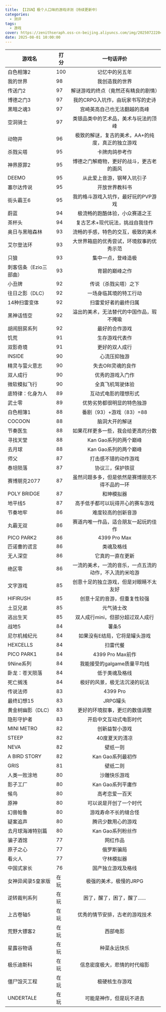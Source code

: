 ```yaml
---
title: 【IZGN】极个人口味的游戏评测（持续更新中）
categories:
  - 测评
tags:
  - 游戏
cover: https://zenithseraph.oss-cn-beijing.aliyuncs.com/img/202507222048039.jpg
date: 2025-08-01 10:00:00
---
```


| 游戏名           | 打分 |                    一句话评价                     |
| ---------------- | ---- | :-----------------------------------------------: |
| 白色相簿2        | 100  |            记忆中的另五年            |
| 我的世界 | 98 | 我创造我的世界 |
| 传送门2          | 97   |        解谜游戏的终点（竟然还有精良的剧情）        |
| 博德之门3        | 97   |        我的CRPG入坑作，由玩家书写的史诗        |
| 黑暗之魂3        | 97   |           宫崎英高自己也无法翻越的高峰            |
| 空洞骑士         | 97   |        类银品类中的艺术品，美术与玩法的顶峰        |
| 动物井           | 96   | 极致的解谜，复古的美术，AA+的纯度，真正的独立游戏 |
| 杀戮尖塔         | 95   |                  卡牌肉鸽参考作                   |
| 神界原罪2        | 95   |     博德之门解瘾物，更好的战斗，更古老的画风      |
| DEEMO            | 95   |             从此爱上音游，钢琴入坑引子            |
| 塞尔达传说       | 95   | 开放世界教科书 |
| 街头霸王6          | 95  | 我的格斗游戏入坑作，最好玩的PVP游戏 |
| 蔚蓝             | 94   | 极流畅的跑酷体验，小众赛道之王 |
| 茶杯头            | 94   | 复古艺术+现代玩法，挑战自我佳作 |
| 奥日与黑暗森林   | 93  | 流畅的手感，特色的交互，极致的美术 |
| 艾尔登法环         | 93   | 大世界箱庭的优秀尝试，环境叙事的优秀示范 |
| 只狼             | 93   | 集中一点，登峰造极 |
| 刺客信条（Ezio三部曲）             | 93   | 育碧的巅峰之作 |
| 小丑牌           | 92   | 传说（杀戮尖塔）之下 |
| 往日之影（DLC） | 92 | 一场身临其境的特工行动 |
| 14种扫雷变体     | 92   | 扫雷爱好者的最终归属 |
| 黑神话悟空       | 92   | 溢出的美术，无法替代的中国作品，瑕不掩瑜 |
| 胡闹厨房系列 | 92 | 最好的合作游戏 |
| 饥荒 | 91 | 生存游戏代表作 |
| 双影奇境         | 91   | 更好的双人成行 |
| INSIDE           | 90   | 心流压抑独游 |
| 精灵与萤火意志        | 90   | 失去ORI灵魂的良作 |
| 双人成行         | 90   | 优秀的游戏入门作 |
| 微软模拟飞行 | 90 | 全真飞机驾驶体验 |
| 底特律：化身为人 | 89 | 互动式电影的理想形式 |
| 武士零           | 89   | 优势劣势都很明显的特色独游 |
| 白色相簿1 | 88 | 番剧（93）+游戏（83）=88 |
| COCOON           | 88   | 脑洞大开的解谜 |
| 节奏医生         | 88   | 如果花样更多一些，我会给更高的分数 |
| 寻找天堂         | 88   | Kan Gao系列的两个巅峰 |
| 去月球           | 88   | Kan Gao系列的两个巅峰 |
| 师父             | 87  | 打击感不错的动作游戏 |
| 泰坦陨落         | 87   | 协议三，保护铁驭 |
| 赛博朋克2077         | 87   | 虽然问题多多，但是依然是赛博朋克不得不品的一环 |
| POLY BRIDGE      | 87   | 和珅模拟器 |
| 地平线5          | 87   | 高手低手都可以玩得开心的赛车游戏 |
| 节奏地牢         | 86   | 难度较高的创新音游 |
| 丸霸无双         | 86   | 赛道内唯一作品，适合朋友一起玩的佳作 |
| PICO PARK2       | 86   | 4399 Pro Max |
| 匹诺曹的谎言     | 86   | 类魂及格线 |
| 无人深空         | 86   | 它真的一直在更新 |
| 绝区零           | 86   | 一流的美术，一流的音乐，一点五流的动作，不入流的米哈游 |
| 文字游戏 | 85 | 创意十足的独立游戏，但是对眼睛不太友好 |
| HIFIRUSH         | 85   | 创意十足的音游，但重复性较强 |
| 土豆兄弟         | 85   | 元气骑士改 |
| 逃出生天         | 85   | 双人成行mini，但部分超过双人成行 |
| 战地5            | 84   | 薯条5 |
| 尼尔机械纪元     | 84   | 如果没有E结局，它将是罐头游戏 |
| HEXCELLS         | 84   | 扫雷代餐 |
| PICO PARK1       | 84 | 4399 Pro Max前作 |
| 9Nine系列        | 84   | 我能接受的galgame质量平均线 |
| 卧龙：苍天陨落        | 84   | 低于类魂及格线 |
| 死亡搁浅         | 84   | 极好的风景，极无法沉浸的玩法 |
| 传说法师         | 83   | 4399 Pro |
| 最终幻想15       | 83   | JRPG罐头 |
| 黄金树幽影（DLC） | 83   | 更好的环境叙事，更烂的数值调整 |
| 隐形守护者       | 83   | 开启中文互动式电影时代 |
| MINI METRO | 82 | 创新益智小游戏 |
| STEEP | 82 | 40度夏天的清凉 |
| NEVA             | 82   | 壁纸一则 |
| A BIRD STORY     | 82   | Kan Gao系列最初作 |
| GRIS             | 81   | 壁纸二则 |
| 人类一败涂地     | 80   | 沙雕快乐游戏 |
| 影子工厂         | 80   | Kan Gao系列平庸作 |
| 候鸟             | 80   | 高考恋爱一百天 |
| 原神             | 80   | 可以说是开创了一个时代 |
| 幻兽帕鲁       | 80   | 游戏寿命不长的缝合怪 |
| 疑案追声         | 80   | 腾讯少数用心的游戏 |
| 去月球海滩特别篇 | 80   | Kan Gao系列粉丝作 |
| 骗子酒馆         | 77   | 网红作品 |
| 原子之心         | 77   | 俄罗斯骗局 |
| 看火人           | 77   | 守林模拟器 |
| 中国式家长       | 76   | 国产独立游戏及格线 |
| 女神异闻录5皇家版       | 在玩 | 极强的美术，极慢的JRPG |
| 逆转裁判系列        | 在玩 | 困了，醒了，困了，醒了...... |
| 上古卷轴5         | 在玩 | 优秀的情节安排，古老的游戏技术 |
| 荒野大镖客2      | 在玩 | 西部电影 |
| 星露谷物语         | 在玩 | 种菜永远快乐 |
| 极乐迪斯科       | 在玩 | 信息密度极大，悲情的时代缩影 |
| 僵尸毁灭工程     | 在玩 | 极硬核生存游戏 |
| UNDERTALE        | 在玩 | 可能是神作，但是玩不进去 |
